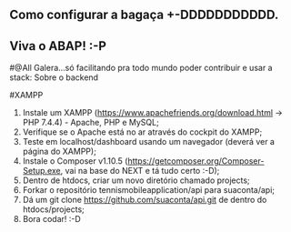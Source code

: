 ## Como configurar a bagaça +-DDDDDDDDDDD.
## Viva o ABAP! :-P

#@All
Galera...só facilitando pra todo mundo poder contribuir e usar a stack:
Sobre o backend

#XAMPP
1) Instale um XAMPP (https://www.apachefriends.org/download.html -> PHP 7.4.4) - Apache, PHP e MySQL;
2) Verifique se o Apache está no ar através do cockpit do XAMPP;
3) Teste em localhost/dashboard usando um navegador (deverá ver a página do XAMPP);
4) Instale o Composer v1.10.5 (https://getcomposer.org/Composer-Setup.exe, vai na base do NEXT e tá tudo certo :-D);
5) Dentro de htdocs, criar um novo diretório chamado projects;
6) Forkar o repositório tennismobileapplication/api para suaconta/api;
7) Dá um git clone https://github.com/suaconta/api.git de dentro do htdocs/projects;
8) Bora codar! :-D


